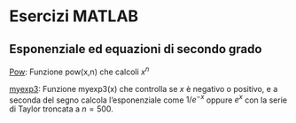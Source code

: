 # Esercizi MATLAB

## Esponenziale ed equazioni di secondo grado

[Pow](./pow.mat): Funzione pow(x,n) che calcoli $x^n$

[myexp3](./myexp3.m): Funzione myexp3(x) che controlla se $x$ è negativo o positivo, e a seconda del segno calcola l’esponenziale come $1/e^{−x}$ oppure $e^x$ con la serie di Taylor troncata a $n = 500$.
